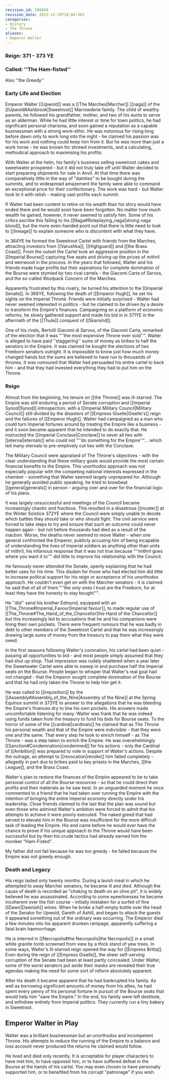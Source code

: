 ```yaml
---
revision_id: 106669
revision_date: 2023-12-29T18:04:36Z
categories:
- History
- The Throne
aliases:
- Emperor_Walter
---
```


### Reign: 371 - 373 YE
### Called: ''The Ham-fisted''
Also ''the Greedy''

### Early Life and Election
Emperor Walter [[Upwold]] was a [[The Marches|Marcher]] [[naga]] of the [[Upwold#Ashbrook|Sweetroot]] Marrowdene family. The child of wealthy parents, he followed his grandfather, mother, and two of his aunts to serve as an alderman. While he had little interest or time for town politics, he had significant personal charisma, and soon gained a reputation as a capable businessman with a strong work-ethic. He was notorious for rising long before dawn only to work long into the night - he claimed his passion was for his work and nothing could keep him from it. But he was more than just a work horse - he was known for shrewd investments, and a calculating, methodical approach to maximising his profits.

With Walter at the helm, his family's business selling sweetroot cakes and sweetwater prospered - but it did not truly take off until Walter decided to start preparing shipments for sale in Anvil. At that time there was comparatively little in the way of "dainties" to be bought during the summits, and to widespread amazement the family were able to command an exceptional price for their confectionery. The work was hard - but Walter took to it with relish - making vast profits each summit.

If Walter had been content to retire on his wealth than his story would have ended there and he would soon have been forgotten. No matter how much wealth he gained, however, it never seemed to satisfy him. Some of his critics ascribe this failing to his [[Naga#Roleplaying_naga|strong naga blood]], but the more even-handed point out that there is little need to look to [[lineage]] to explain someone who is discontent with what they have.

In 364YE he formed the Sweetroot Cartel with friends from the Marches, attracting investors from [[Varushka]], [[Highguard]] and [[the Brass Coast]]. From the outset the Cartel took an aggressive position in the [[Imperial Bourse]] capturing five seats and driving up the prices of mithril and weirwood in the process. In the years that followed, Walter and his friends made huge profits but their aspirations for complete domination of the Bourse were stymied by two rival cartels - the Giacomi Carta of Sarvos, and the so-called Woolpack Concern of the Marches.

Apparently frustrated by this rivalry, he turned his attention to the [[Imperial Senate]]. In 368YE, following the death of [[Emperor Hugh]], he set his sights on the Imperial Throne. Friends were initially surprised - Walter had never seemed interested in politics - but he claimed to be driven by a desire to transform the Empire's finances. Campaigning on a platform of economic reforms, he slowly gathered support and made his bid in in 371YE in the aftermath of the [[Thule]] conquest of [[Skarsind]].

One of his rivals, Bertolli Giacomi di Sarvos, of the Giacomi Carta, remarked of the election that it was "''the most expensive Throne ever sold''". Walter is alleged to have paid ''staggering'' sums of money as bribes to half the senators in the Empire. It was claimed he bought the elections of two Freeborn senators outright. It is impossible to know just how much money changed hands but the sums are believed to have run to thousands of thrones. It was rumoured that Walter had persuaded his entire cartel to back him - and that they had invested everything they had to put him on the Throne.

### Reign
Almost from the beginning, his tenure on [[the Throne]] was ill-starred. The Empire was still enduring a period of Senate corruption and [[Imperial Synod|Synod]] introspection, with a [[Imperial Military Council|Military Council]] still divided by the disasters of [[Empress Giselle|Giselle's]] reign and the failures of [[Emperor Hugh]]. Walter had campaigned as a man who could turn Imperial fortunes around by treating the Empire like a business - and it soon became apparent that he intended to do exactly that. He instructed the [[Imperial Conclave|Conclave]] to sever all ties with [[eternal|eternals]] who could not "''do something for the Empire''"... which led many eternals to pre-emptively cut ties with the Conclave. 

The Military Council were appraised of The Throne's objectives - with the clear understanding that these military goals would provide the most certain financial benefits to the Empire. This unorthodox approach was not especially popular with the competing national interests expressed in the chamber - something that Walter seemed largely unprepared for. Although he generally avoided public speaking, he tried to browbeat [[general|generals]] in person - arguing over and over for the financial logic of his plans.

It was largely unsuccessful and meetings of the Council became increasingly chaotic and fractious. This resulted in a disastrous [[muster]] at the Winter Solstice 372YE where the Council were simply unable to decide which battles they should take or who should fight. The civil service were forced to take steps to try and ensure that such an outcome could never happen again - but not before thousands had died as a result of the inaction. Worse, the deaths never seemed to move Walter - when one general confronted the Emperor, publicly accusing him of being incapable of understanding the lives of Imperial soldiers as anything other than units of mithril, his infamous response that it was not true because "''mithril goes where you want it to''" did little to improve his relationship with the Council.

He famously never attended the Senate, openly explaining that he had better uses for his time. This disdain for those who had elected him did little to increase political support for his reign or acceptance of his unorthodox approach. He couldn't even get on with the Marcher senators - it is claimed he said that of all of them "''the only ones I trust are the Freeborn, for at least they have the honesty to stay bought''".

He ''did'' send his brother Edmund, equipped with an [[The_Throne#Imperial_Favour|Imperial favour]], to made regular use of [[The_Throne#The_Hand_of_the_Chancellor|the Hand of the Chancellor]] but this increasingly led to accusations that he and his companions were lining their own pockets. There were frequent rumours that he was badly in debt to other members of the Sweetroot Cartel and that he was increasingly drawing large sums of money from the treasury to pay them what they were owed.

In the first seasons following Walter's coronation, his cartel had been quiet - passing all opportunities to bid - and most people simply assumed that they had shut up shop. That impression was rudely shattered when a year later the Sweetwater Cartel were able to sweep in and purchase half the Imperial seats on the Bourse. People began to whisper that Walter's real goal had not changed - that the Emperor sought complete domination of the Bourse and that he had only taken the Throne to help him get it.

He was called to [[inquisition]] by the [[Assembly#Assembly_of_the_Nine|Assembly of the Nine]] at the Spring Equinox summit in 373YE to answer to the allegations that he was bleeding the Empire's finances dry to line his own pockets. His answers made uncomfortable listening for many. Walter was frank that he was indeed using funds taken from the treasury to fund his bids for Bourse seats. To the horror of some of the [[cardinal|cardinals]] he claimed that as The Throne his personal wealth and that of the Empire were indivisible - that they were one and the same. That every step he took to enrich himself - as The Throne - was a step taken to enrich the Empire. He was overwhelmingly [[Sanction#Condemnation|condemned]] for his actions - only the Cardinal of [[Ambition]] was prepared to vote in support of Walter's actions. Despite the outrage, an attempt to [[revocation|revoke]] him failed completely - allegedly in part due to bribes paid to key priests in the Marches, [[the League]], and the Brass Coast.

Walter's plan to restore the finances of the Empire appeared to be to take personal control of all the Bourse resources - so that he could direct their profits and their materials as he saw best. In an unguarded moment he once commented to a friend that he had taken over running the Empire with the intention of bringing the entire Imperial economy directly under his leadership. Close friends claimed to the last that the plan was sound but even those who admired Walter's ambition were forced to admit that his attempts to achieve it were poorly executed. The naked greed that had served to elevate him in the Bourse was insufficient for the more difficult task of leading the Empire. His end came before he would ever have the chance to prove if his unique approach to the Throne would have been successful but by then his crude tactics had already earned him the moniker "Ham-Fisted".

My father did not fail because he was too greedy - he failed because the Empire was not greedy enough.

### Death and Legacy
His reign lasted only twenty months. During a lavish meal in which he attempted to sway Marcher senators, he became ill and died. Although the cause of death is recorded as "choking to death on an olive pit", it is widely believed he was assassinated. According to some eyewitnesses he became incoherent over the fish course - initially mistaken for a surfeit of fine [[Dawn|Dawnish]] wines. When he broke a half-empty bottle over the head of the Senator for Upwold, Gareth of Ashill, and began to attack the guests it appeared something out of the ordinary was occurring. The Emperor died a few minutes into his apparent drunken rampage, apparently suffering a fatal brain haemorrhage.

He is interred in [[Necropolis#the Necropolis|the Necropolis]] in a small white granite tomb screened from view by a thick stand of yew trees. In some ways, Walter's ill-starred reign opened the way for [[Empress Britta]]. Even during the reign of [[Empress Giselle]], the sheer self-serving corruption of the Senate had been at least partly concealed. Under Walter, some of the worst senators put aside their masks are revealed their true agendas making the need for some sort of reform absolutely apparent.

After his death it became apparent that he had bankrupted his family. As well as borrowing significant amounts of money from his allies, he had spent every penny of his personal fortune in pursuit of the Bourse seats that would help him "save the Empire." In the end, his family were left destitute, and withdrew entirely from Imperial politics. They currently run a tiny bakery in Sweetroot.

## Emperor Walter in Play
Walter was a brilliant businessman but an unorthodox and incompetent Throne. His attempts to reduce the running of the Empire to a balance and loss account never produced the returns he claimed would follow.

He lived and died only recently. It is acceptable for player characters to have met him, to have opposed him, or to have suffered defeat in the Bourse at the hands of his cartel. You may even chosen to have personally supported him, or to benefited from his corrupt "patronage" if you wish.

